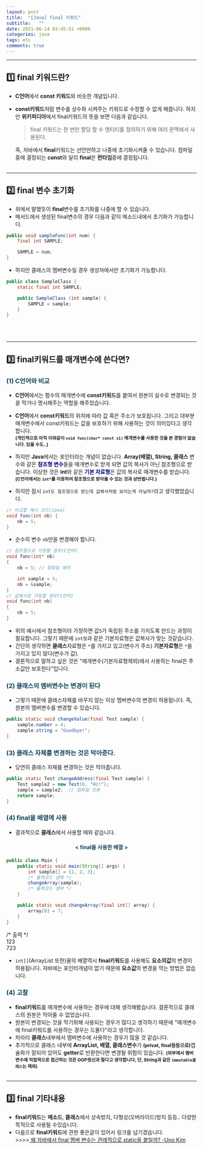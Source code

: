 ```yaml
---
layout: post
title:  "[Java] final 키워드"
subtitle:   ""
date: 2021-06-14 03:45:51 +0900
categories: java
tags: etc
comments: true
---
```


* * *
## 1️⃣ final 키워드란?

* **C언어**에서 **const 키워드**와 비슷한 개념입니다.
* **const키워드**처럼 변수를 상수화 시켜주는 키워드로 수정할 수 없게 해줍니다. 하지만 **위키피디아**에서 final키워드의 뜻을 보면 다음과 같습니다.
    > final 키워드는 한 번만 할당 할 수 엔티티를 정의하기 위해 여러 문맥에서 사용된다.

    즉, 자바에서 **final**키워드는 선언만하고 나중에 초기화시켜줄 수 있습니다. 컴파일 중에 결정되는 **const**와 달리 **final**은 **런타임**중에 결정됩니다.
<br><br>

* * *
## 2️⃣ final 변수 초기화

* 위에서 말했듯이 **final**변수를 초기화를 나중에 할 수 있습니다.
* 메서드에서 생성된 final변수의 경우 다음과 같이 메소드내에서 초기화가 가능합니다.

```java
public void sampleFunc(int num) {
    final int SAMPLE;

    SAMPLE = num;
}
```

* 하지만 클래스의 <rd>멤버변수</rd>일 경우 <rd>생성자</rd>에서만 초기화가 가능합니다.

```java
public class SampleClass {
    static final int SAMPLE;

    public SampleClass (int sample) {
        SAMPLE = sample;
    }
}
```
<br><br>

* * *
## 3️⃣ final키워드를 매개변수에 쓴다면?
<h3 style="color:#0e435c;">(1) C언어와 비교</h3>

* **C언어**에서는 함수의 매개변수에 **const키워드**를 붙여서 원본이 실수로 변경되는 것을 막거나 명시해주는 역할을 해주었습니다.
* **C언어**에서 **const키워드**의 위치에 따라 <rd>값</rd> 혹은 <rd>주소</rd>가 보호됩니다. 그리고 대부분 매개변수에서 const키워드는 <rd>값</rd>을 보호하기 위해 사용하는 것이 의미있다고 생각합니다.<br>
<b style="font-size:85%">(개인적으로 아직 이와같이 `void func(char* const s1)` 매개변수를 사용한 것을 본 경험이 없습니다. 있을 수도..)</b>

* 하지만 **Java**에서는 포인터라는 개념이 없습니다. **Array(배열), String, 클래스** 변수와 같은 <b style="color:navy">참조형 변수</b>들을 매개변수로 받게 되면 <rd>값의 복사가 아닌 참조형</rd>으로 받습니다. 이상한 것은 **int**와 같은 <b style="color:navy">기본 자료형</b>은 <rd>값의 복사</rd>로 매개변수를 받습니다. <b style="font-size:85%">(C언어에서는 `int*`를 이용하여 참조형으로 받아올 수 있는 것과 상반됩니다.)</b>

* 하지만 잠시 `int도 참조형으로 받는데 값복사처럼 보이는게 아닐까?`라고 생각했었습니다.

```java
// 비교할 예시 코드(Java)
void func(int nb) {
    nb = 5;
}
```
* 순수히 변수 `nb`만을 변경해야 합니다.

```c
// 참조형으로 가정할 경우(C언어)
void func(int* nb)
{
    nb = 5; // 컴파일 에러

    int sample = 5;
    nb = &sample;
}
// 값복사로 가정할 경우(C언어)
void func(int nb)
{
    nb = 5;
}
```

* 위의 예시에서 참조형이라 가정하면 값`5`가 독립된 주소를 가지도록 만드는 과정이 필요합니다. 그렇기 때문에 `int형`과 같은 <rd>기본자료형</rd>은 값복사가 맞는 것같습니다.
* 간단히 생각하면 **클래스**자료형은 `*`를 가지고 있고(변수가 주소) **기본자료형**은 `*`을 가지고 있지 않다(변수가 값).
* 결론적으로 말하고 싶은 것은 <rd>"매개변수(기본자료형제외)에서 사용하는 final은 주소값만 보호한다"</rd>입니다.

<h3 style="color:#0e435c;">(2) 클래스의 멤버변수는 변경이 된다</h3>

* 그렇기 때문에 클래스자체를 바꾸지 않는 이상 <rd>멤버변수의 변경</rd>이 허용됩니다. 즉, 원본의 멤버변수를 변경할 수 있습니다.

```java
public static void changeValue(final Test sample) {
    sample.number = 4;
    sample.string = "Goodbye!";
}
```

<h3 style="color:#0e435c;">(3) 클래스 자체를 변경하는 것은 막아준다.</h3>

* 당연히 클래스 자체를 변경하는 것은 막아줍니다.

```java
public static Test changeAddress(final Test sample) {
    Test sample2 = new Test(6, "Hi!");
    sample = sample2;  // 컴파일 오류
    return sample;
}
```
<h3 style="color:#0e435c;">(4) final을 배열에 사용</h3>

* 결과적으로 **클래스**에서 사용할 때와 같습니다.
<h4 align="middle" style="color:#0e435c;">&lt; final을 사용한 배열 &gt;</h4>

```java
public class Main {
    public static void main(String[] args) {
        int sample[] = {1, 2, 3};
        /* 출력코드 생략 */
        changeArray(sample);
        /* 출력코드 생략 */
    }

    public static void changeArray(final int[] array) {
        array[0] = 7;
    }
}
```
<kkr>
<rmk>/* 출력 */</rmk><br>
123<br>
723<br>
</kkr>

* `int[]`(ArrayList 또한)꼴의 배열역시 **final키워드**를 사용해도 **요소의값**의 변경이 허용됩니다. 자바에는 포인터개념이 없기 때문에 **요소값**의 변경을 막는 방법은 없습니다.

<h3 style="color:#0e435c;">(4) 고찰</h3>

* **final키워드**를 매개변수에 사용하는 경우에 대해 생각해봤습니다. 결론적으로 클래스의 원본은 막아줄 수 없었습니다.
* 원본이 변경되는 것을 막기위해 사용되는 경우가 많다고 생각하기 때문에 <rd>"매개변수에 final키워드를 사용하는 경우는 드물다"</rd>라고 생각합니다.
* 차라리 **클래스**내부에서 멤버변수에 사용하는 경우가 많을 것 같습니다.
* 추가적으로 클래스 내부에 **ArrayList, 배열, 클래스변수**가 <b style="font-size:90%">(privat, final등등으로)</b>캡슐화가 잘되어 있어도 **getter**로 반환한다면 변경될 위험이 있습니다. <b style="font-size:85%">(외부에서 멤버변수에 직접적으로 접근하는 것은 OOP정신과 멀다고 생각합니다, 단, String과 같은 `immutable클래스`는 제외)</b>
<br><br>

* * *
## 3️⃣ final 기타내용

* **final키워드**는 **메소드**, **클래스**에서 상속방지, 다형성(오버라이드)방지 등등.. 다양한 목적으로 사용될 수있습니다.
* 다음으로 **final키워드**에 관한 좋은글이 있어서 링크를 남기겠습니다.<br>
&gt;&gt;&gt;&gt;<a href="https://djkeh.github.io/articles/Why-should-final-member-variables-be-conventionally-static-in-Java-kor/"> 왜 자바에서 final 멤버 변수는 관례적으로 static을 붙일까? -Uno Kim</a>
